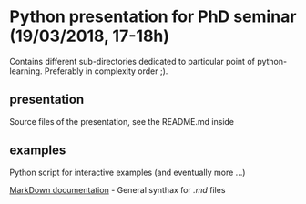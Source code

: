 # Python presentation for PhD seminar (19/03/2018, 17-18h)

Contains different sub-directories dedicated to particular point of python-learning.
Preferably in complexity order ;).

## presentation

Source files of the presentation, see the README.md inside

## examples

Python script for interactive examples (and eventually more ...)

[MarkDown documentation](https://docs.gitlab.com/ee/user/markdown.html) - General synthax for *.md* files

